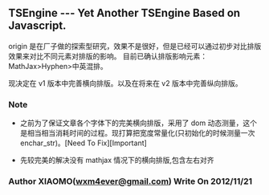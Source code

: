TSEngine --- Yet Another TSEngine Based on Javascript.
---------------------------

origin 是在厂子做的探索型研究，效果不是很好，但是已经可以通过初步对比排版效果来对比不同元素对排版的影响。
目前已确认排版影响元素： MathJax&gt;Hyphen&gt;中英混排。

现决定在 v1 版本中完善横向排版。以及在将来在 v2 版本中完善纵向排版。


### Note

+ 之前为了保证文章各个字体下的完美横向排版，采用了 dom 动态测量，这个是相当相当消耗时间的过程。现打算把宽度常量化(只初始化的时候测量一次 enchar\_str)。\[Need To Fix\]\[Important\]

+ 先较完美的解决没有 mathjax 情况下的横向排版,包含左右对齐

### Author XIAOMO(wxm4ever@gmail.com) Write On 2012/11/21
